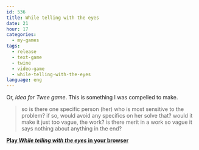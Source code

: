 ```yaml
---
id: 536
title: While telling with the eyes
date: 21
hour: 17
categories:
  - my-games
tags:
  - release
  - text-game
  - twine
  - video-game
  - while-telling-with-the-eyes
language: eng
---
```


Or, _Idea for Twee game_. This is something I was compelled to make.

> so is there one specific person (her) who is most sensitive to the problem? if so, would avoid any specifics on her solve that? would it make it just too vague, the work? is there merit in a work so vague it says nothing about anything in the end?

[**Play _While telling with the eyes_ in your browser**](//www.agj.cl/files/games/wtwte/)
